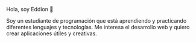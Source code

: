Hola, soy Eddion 👋

Soy un estudiante de programación que está aprendiendo y practicando diferentes lenguajes y tecnologías. Me interesa el desarrollo web y quiero crear aplicaciones útiles y creativas.

